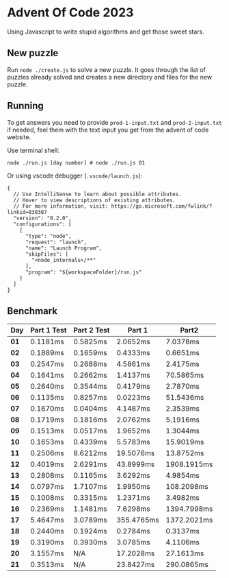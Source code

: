 # Advent Of Code 2023

Using Javascript to write stupid algorithms and get those sweet stars.

## New puzzle

Run `node ./create.js` to solve a new puzzle. It goes through the list of puzzles already solved and creates a new directory and files for the new puzzle.

## Running

To get answers you need to provide `prod-1-input.txt` and `prod-2-input.txt` if needed, feel them with the text input you get from the advent of code website.

Use terminal shell:

```
node ./run.js [day number] # node ./run.js 01
```

Or using vscode debugger (`.vscode/launch.js`):

```
{
  // Use IntelliSense to learn about possible attributes.
  // Hover to view descriptions of existing attributes.
  // For more information, visit: https://go.microsoft.com/fwlink/?linkid=830387
  "version": "0.2.0",
  "configurations": [
    {
      "type": "node",
      "request": "launch",
      "name": "Launch Program",
      "skipFiles": [
        "<node_internals>/**"
      ],
      "program": "${workspaceFolder}/run.js"
    }
  ]
}
```

## Benchmark

<!-- benchmark -->
| Day | Part 1 Test | Part 2 Test | Part 1 | Part2 |
| --- | ----------- | ----------- | ------ | ----- |
| **01**| 0.1181ms | 0.5825ms | 2.0652ms | 7.0378ms |
| **02**| 0.1889ms | 0.1659ms | 0.4333ms | 0.6651ms |
| **03**| 0.2547ms | 0.2688ms | 4.5861ms | 2.4175ms |
| **04**| 0.1641ms | 0.2662ms | 1.4137ms | 70.5865ms |
| **05**| 0.2640ms | 0.3544ms | 0.4179ms | 2.7870ms |
| **06**| 0.1135ms | 0.8257ms | 0.0223ms | 51.5436ms |
| **07**| 0.1670ms | 0.0404ms | 4.1487ms | 2.3539ms |
| **08**| 0.1719ms | 0.1816ms | 2.0762ms | 5.1916ms |
| **09**| 0.1513ms | 0.0517ms | 1.9652ms | 1.3044ms |
| **10**| 0.1653ms | 0.4339ms | 5.5783ms | 15.9019ms |
| **11**| 0.2506ms | 8.6212ms | 19.5076ms | 13.8752ms |
| **12**| 0.4019ms | 2.6291ms | 43.8999ms | 1908.1915ms |
| **13**| 0.2808ms | 0.1165ms | 3.6292ms | 4.9854ms |
| **14**| 0.0797ms | 1.7107ms | 1.9950ms | 108.2098ms |
| **15**| 0.1008ms | 0.3315ms | 1.2371ms | 3.4982ms |
| **16**| 0.2369ms | 1.1481ms | 7.6298ms | 1394.7998ms |
| **17**| 5.4647ms | 3.0789ms | 355.4765ms | 1372.2021ms |
| **18**| 0.2440ms | 0.1924ms | 0.2784ms | 0.3137ms |
| **19**| 0.3190ms | 0.3930ms | 3.0785ms | 4.1106ms |
| **20**| 3.1557ms | N/A | 17.2028ms | 27.1613ms |
| **21**| 0.3513ms | N/A | 23.8427ms | 290.0865ms |
